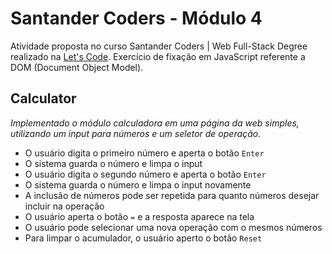 # Santander Coders - Módulo 4

Atividade proposta no curso Santander Coders | Web Full-Stack Degree realizado na [Let's Code](https://www.letscode.com.br/). Exercício de fixação em JavaScript referente a DOM (Document Object Model).

## Calculator

_Implementado o módulo calculadora em uma página da web simples, utilizando um input para números e um seletor de operação._

* O usuário digita o primeiro número e aperta o botão `Enter`
* O sistema guarda o número e limpa o input
* O usuário digita o segundo número e aperta o botão `Enter`
* O sistema guarda o número e limpa o input novamente
* A inclusão de números pode ser repetida para quanto números desejar incluir na operação
* O usuário aperta o botão `=` e a resposta aparece na tela
* O usuário pode selecionar uma nova operação com o mesmos números
* Para limpar o acumulador, o usuário aperto o botão `Reset`
